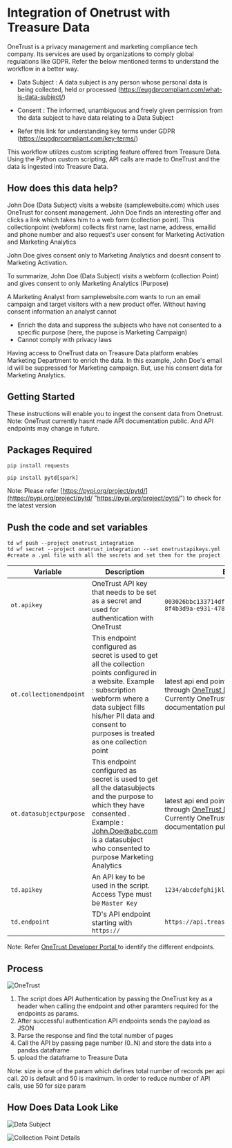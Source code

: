 # Integration of Onetrust with Treasure Data 

 OneTrust is a privacy management and marketing compliance tech company. Its services are used by organizations to comply global regulations like GDPR.
 Refer the below mentioned terms to understand the workflow in a better way.

-  Data Subject :  A data subject is any person whose personal data is being collected, held or processed (https://eugdprcompliant.com/what-is-data-subject/) 

- Consent : The informed, unambiguous and freely given permission from the data subject to have data relating to a Data Subject

- Refer this link for understanding key terms under GDPR (https://eugdprcompliant.com/key-terms/)

This workflow utilizes custom scripting feature offered from Treasure Data. Using the Python custom scripting, API calls are made to OneTrust and the data is ingested into Treasure Data.

## How does this data help?
 John Doe (Data Subject) visits a website (samplewebsite.com) which uses OneTrust for consent management. John Doe finds an interesting offer and clicks a link which takes him to a web form (collection point). This collectionpoint (webform) collects first name, last name, address, emailid and phone number and also request's  user consent  for Marketing Activation  and Marketing Analytics

 John Doe gives consent only to Marketing Analytics and  doesnt consent to Marketing Activation.

 To summarize, John Doe (Data Subject) visits a webform (collection Point) and gives consent to only Marketing Analytics (Purpose)

 A Marketing Analyst from samplewebsite.com wants to run an email campaign and target visitors with a new product offer.
 Without having consent information an analyst cannot
 -  Enrich the data and suppress the subjects who have not consented to a specific purpose (here, the pupose is Marketing Campaign)
 -  Cannot comply with privacy laws 

Having access to OneTrust data on Treasure Data platform enables Marketing Department to enrich the data. In this example, John Doe's email id will be suppressed  for Marketing campaign. But, use his consent data for Marketing Analytics.

## Getting Started
These instructions will enable you to ingest the consent data from Onetrust.
Note: OneTrust currently hasnt made API documentation public. And API endpoints may change in future.

## Packages Required 

`pip install requests `

 `pip install pytd[spark] ` 

Note: Please refer [https://pypi.org/project/pytd/](https://pypi.org/project/pytd/ "https://pypi.org/project/pytd/") to check for the latest version

## Push the code and set variables
```
td wf push --project onetrust_integration
td wf secret --project onetrust_integration --set onetrustapikeys.yml #create a .yml file with all the secrets and set them for the project  

```
|  Variable  | Description   | Example   |
| ------------ | ------------ | ------------ |
| `ot.apikey`  |  OneTrust API key that needs to be set as a secret and used for authentication with OneTrust  |  `003026bbc133714df1834b8638bb496e-8f4b3d9a-e931-478d-a994-28a725159ab9` |
| `ot.collectionendpoint`   | This endpoint configured as secret is used to get all the collection points configured in a website. Example : subscription webform where a data subject fills his/her PII data and consent to purposes is treated as one collection point | latest api end point details can be accesed through [OneTrust Developer Portal](https://developer.onetrust.com/consent-manager "OneTrust Developer Portal") .  Currently OneTrust hasnt made API documentation public.    |
| `ot.datasubjectpurpose`| This endpoint configured as secret is used to get all the datasubjects and the purpose to which they have consented . Example : John.Doe@abc.com is a datasubject who consented to purpose Marketing Analytics | latest api end point details can be accesed through [OneTrust Developer Portal](https://developer.onetrust.com/consent-manager "OneTrust Developer Portal") .  Currently OneTrust hasnt made API documentation public.  |
| `td.apikey` | An API key to be used in the script. Access Type must be `Master Key` | `1234/abcdefghijklmnopqrstuvwxyz1234567890` |
|`td.endpoint`| TD's API endpoint starting with `https:// ` | `https://api.treasuredata.com` | 

Note: Refer [OneTrust Developer Portal ](https://developer.onetrust.com "OneTrust Developer Portal ") to identify the different endpoints. 

## Process 

![OneTrust](https://drive.google.com/uc?export=view&id=1nyvCECUJXS91ogmUpzbWTRpDezONrKjQ)

1. The script does API Authentication by passing the OneTrust key as a header when calling the endpoint and other paramters required for the endpoints as params.
2. After successful authentication API endpoints sends the payload as JSON
3. Parse the response and find the total number of pages 
4. Call the API by passing page number (0..N) and store the data into a pandas dataframe 
5. upload the dataframe to Treasure Data

Note: size is one of the param which defines total number of records per api call. 20 is default and 50 is maximum. In order to reduce number of API calls, use 50 for size param 

## How Does Data Look Like 

![Data Subject](https://drive.google.com/uc?export=view&id=14z1pVFtN-9JC95AW0uy8_b3i0-0jK_xF)


![Collection Point Details](https://drive.google.com/uc?export=view&id=157ONLAFTawZc8Fg3y97jVIzB3P-LAQ02)


